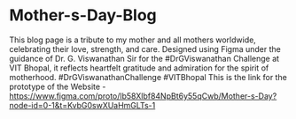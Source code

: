 # Mother-s-Day-Blog
This blog page is a tribute to my mother and all mothers worldwide, celebrating their love, strength, and care. Designed using Figma under the guidance of Dr. G. Viswanathan Sir for the #DrGViswanathan Challenge at VIT Bhopal, it reflects heartfelt gratitude and admiration for the spirit of motherhood.  #DrGViswanathanChallenge #VITBhopal
This is the link for the prototype of the Website - https://www.figma.com/proto/lb58Xlbf84NpBt6y55qCwb/Mother-s-Day?node-id=0-1&t=KvbG0swXUaHmGLTs-1
